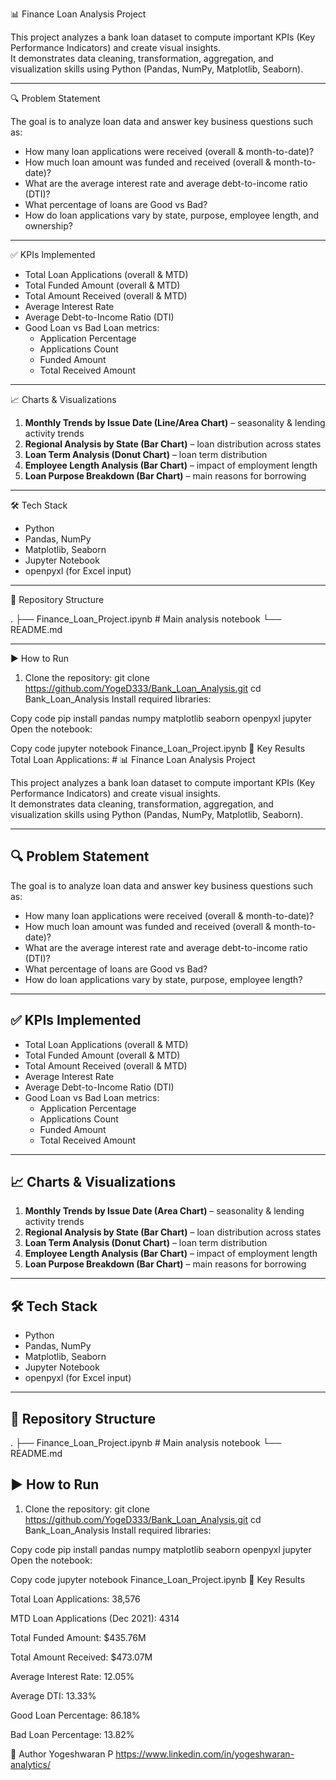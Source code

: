 📊 Finance Loan Analysis Project

This project analyzes a bank loan dataset to compute important KPIs (Key Performance Indicators) and create visual insights.  
It demonstrates data cleaning, transformation, aggregation, and visualization skills using Python (Pandas, NumPy, Matplotlib, Seaborn).

---

🔍 Problem Statement

The goal is to analyze loan data and answer key business questions such as:
- How many loan applications were received (overall & month-to-date)?
- How much loan amount was funded and received (overall & month-to-date)?
- What are the average interest rate and average debt-to-income ratio (DTI)?
- What percentage of loans are Good vs Bad?
- How do loan applications vary by state, purpose, employee length, and ownership?

---

✅ KPIs Implemented

- Total Loan Applications (overall & MTD)  
- Total Funded Amount (overall & MTD)  
- Total Amount Received (overall & MTD)  
- Average Interest Rate  
- Average Debt-to-Income Ratio (DTI)  
- Good Loan vs Bad Loan metrics:
  - Application Percentage
  - Applications Count
  - Funded Amount
  - Total Received Amount  

---

📈 Charts & Visualizations

1. **Monthly Trends by Issue Date (Line/Area Chart)** – seasonality & lending activity trends  
2. **Regional Analysis by State (Bar Chart)** – loan distribution across states  
3. **Loan Term Analysis (Donut Chart)** – loan term distribution  
4. **Employee Length Analysis (Bar Chart)** – impact of employment length  
5. **Loan Purpose Breakdown (Bar Chart)** – main reasons for borrowing  

---

🛠 Tech Stack

- Python  
- Pandas, NumPy  
- Matplotlib, Seaborn  
- Jupyter Notebook  
- openpyxl (for Excel input)

---

📂 Repository Structure

.
├── Finance_Loan_Project.ipynb # Main analysis notebook
└── README.md

---

▶️ How to Run

1. Clone the repository:
   git clone https://github.com/YogeD333/Bank_Loan_Analysis.git
   cd Bank_Loan_Analysis
Install required libraries:

Copy code
pip install pandas numpy matplotlib seaborn openpyxl jupyter
Open the notebook:

Copy code
jupyter notebook Finance_Loan_Project.ipynb
📌 Key Results 
Total Loan Applications: # 📊 Finance Loan Analysis Project

This project analyzes a bank loan dataset to compute important KPIs (Key Performance Indicators) and create visual insights.  
It demonstrates data cleaning, transformation, aggregation, and visualization skills using Python (Pandas, NumPy, Matplotlib, Seaborn).

---

## 🔍 Problem Statement

The goal is to analyze loan data and answer key business questions such as:
- How many loan applications were received (overall & month-to-date)?
- How much loan amount was funded and received (overall & month-to-date)?
- What are the average interest rate and average debt-to-income ratio (DTI)?
- What percentage of loans are Good vs Bad?
- How do loan applications vary by state, purpose, employee length?
---

## ✅ KPIs Implemented

- Total Loan Applications (overall & MTD)  
- Total Funded Amount (overall & MTD)  
- Total Amount Received (overall & MTD)  
- Average Interest Rate  
- Average Debt-to-Income Ratio (DTI)  
- Good Loan vs Bad Loan metrics:
  - Application Percentage
  - Applications Count
  - Funded Amount
  - Total Received Amount  

---

## 📈 Charts & Visualizations

1. **Monthly Trends by Issue Date (Area Chart)** – seasonality & lending activity trends  
2. **Regional Analysis by State (Bar Chart)** – loan distribution across states  
3. **Loan Term Analysis (Donut Chart)** – loan term distribution  
4. **Employee Length Analysis (Bar Chart)** – impact of employment length  
5. **Loan Purpose Breakdown (Bar Chart)** – main reasons for borrowing   

---

## 🛠 Tech Stack

- Python  
- Pandas, NumPy  
- Matplotlib, Seaborn  
- Jupyter Notebook  
- openpyxl (for Excel input)

---

## 📂 Repository Structure

.
├── Finance_Loan_Project.ipynb # Main analysis notebook
└── README.md

## ▶️ How to Run

1. Clone the repository:
   git clone https://github.com/YogeD333/Bank_Loan_Analysis.git
   cd Bank_Loan_Analysis
Install required libraries:

Copy code
pip install pandas numpy matplotlib seaborn openpyxl jupyter
Open the notebook:

Copy code
jupyter notebook Finance_Loan_Project.ipynb
📌 Key Results 

Total Loan Applications: 38,576

MTD Loan Applications (Dec 2021): 4314

Total Funded Amount: $435.76M

Total Amount Received: $473.07M

Average Interest Rate: 12.05%

Average DTI: 13.33%

Good Loan Percentage: 86.18%

Bad Loan Percentage: 13.82%

👤 Author
Yogeshwaran P
https://www.linkedin.com/in/yogeshwaran-analytics/
